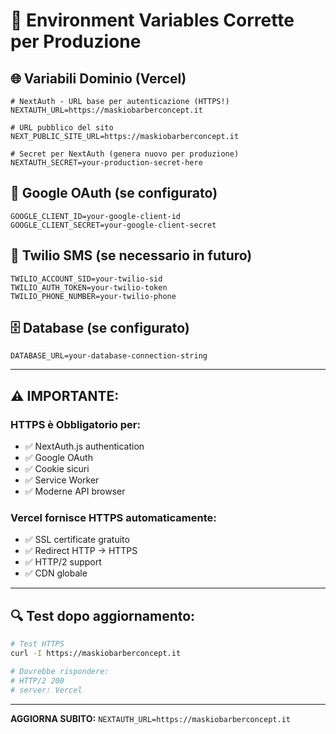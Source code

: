 # 🔧 Environment Variables Corrette per Produzione

## 🌐 Variabili Dominio (Vercel)

```env
# NextAuth - URL base per autenticazione (HTTPS!)
NEXTAUTH_URL=https://maskiobarberconcept.it

# URL pubblico del sito
NEXT_PUBLIC_SITE_URL=https://maskiobarberconcept.it

# Secret per NextAuth (genera nuovo per produzione)
NEXTAUTH_SECRET=your-production-secret-here
```

## 🔑 Google OAuth (se configurato)

```env
GOOGLE_CLIENT_ID=your-google-client-id
GOOGLE_CLIENT_SECRET=your-google-client-secret
```

## 📱 Twilio SMS (se necessario in futuro)

```env
TWILIO_ACCOUNT_SID=your-twilio-sid
TWILIO_AUTH_TOKEN=your-twilio-token
TWILIO_PHONE_NUMBER=your-twilio-phone
```

## 🗄️ Database (se configurato)

```env
DATABASE_URL=your-database-connection-string
```

---

## ⚠️ IMPORTANTE:

### **HTTPS è Obbligatorio per:**
- ✅ NextAuth.js authentication
- ✅ Google OAuth
- ✅ Cookie sicuri
- ✅ Service Worker
- ✅ Moderne API browser

### **Vercel fornisce HTTPS automaticamente:**
- ✅ SSL certificate gratuito
- ✅ Redirect HTTP → HTTPS
- ✅ HTTP/2 support
- ✅ CDN globale

---

## 🔍 Test dopo aggiornamento:

```bash
# Test HTTPS
curl -I https://maskiobarberconcept.it

# Dovrebbe rispondere:
# HTTP/2 200
# server: Vercel
```

---

**AGGIORNA SUBITO:** `NEXTAUTH_URL=https://maskiobarberconcept.it`
